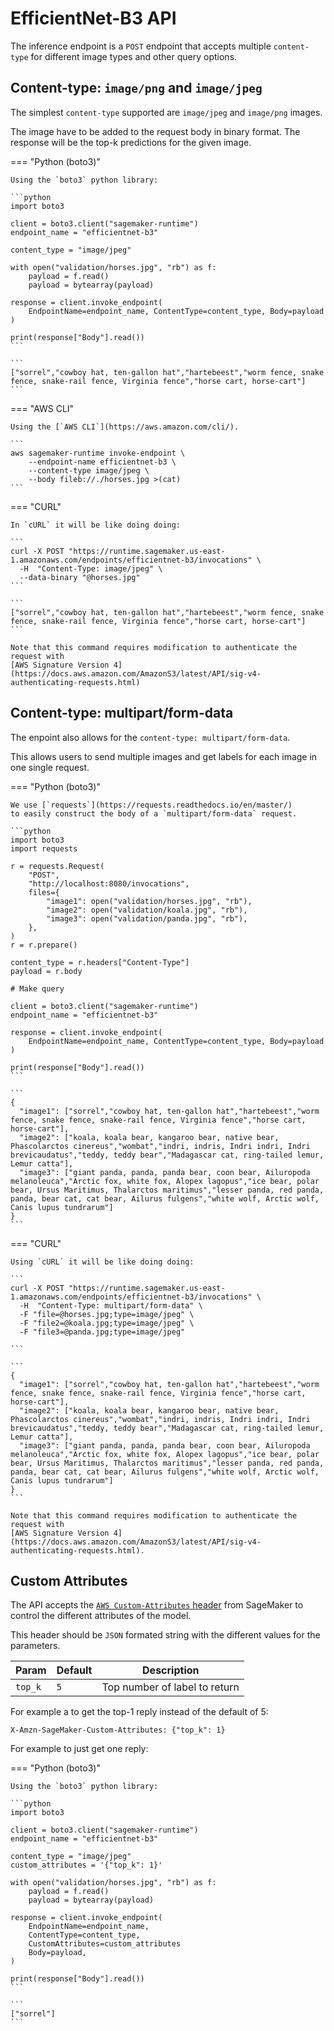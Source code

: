 # EfficientNet-B3 API

The inference endpoint is a `POST` endpoint
that accepts multiple `content-type` for different image types and other query options.

## Content-type: `image/png` and `image/jpeg`

The simplest `content-type` supported are `image/jpeg` and `image/png` images.

The image have to be added to the request body in binary format. The response will be the top-k
predictions for the given image.


=== "Python (boto3)"

    Using the `boto3` python library:

    ```python
    import boto3

    client = boto3.client("sagemaker-runtime")
    endpoint_name = "efficientnet-b3"

    content_type = "image/jpeg"

    with open("validation/horses.jpg", "rb") as f:
        payload = f.read()
        payload = bytearray(payload)

    response = client.invoke_endpoint(
        EndpointName=endpoint_name, ContentType=content_type, Body=payload
    )

    print(response["Body"].read())
    ```

    ```
    ["sorrel","cowboy hat, ten-gallon hat","hartebeest","worm fence, snake fence, snake-rail fence, Virginia fence","horse cart, horse-cart"]
    ```

=== "AWS CLI"

    Using the [`AWS CLI`](https://aws.amazon.com/cli/).

    ```
    aws sagemaker-runtime invoke-endpoint \
        --endpoint-name efficientnet-b3 \
        --content-type image/jpeg \
        --body fileb://./horses.jpg >(cat)
    ```

=== "CURL"

    In `cURL` it will be like doing doing:

    ```
    curl -X POST "https://runtime.sagemaker.us-east-1.amazonaws.com/endpoints/efficientnet-b3/invocations" \
      -H  "Content-Type: image/jpeg" \
      --data-binary "@horses.jpg"
    ```

    ```
    ["sorrel","cowboy hat, ten-gallon hat","hartebeest","worm fence, snake fence, snake-rail fence, Virginia fence","horse cart, horse-cart"]
    ```

    Note that this command requires modification to authenticate the request with
    [AWS Signature Version 4](https://docs.aws.amazon.com/AmazonS3/latest/API/sig-v4-authenticating-requests.html)


## Content-type: multipart/form-data

The enpoint also allows for the `content-type: multipart/form-data`.

This allows users to send multiple images and get labels for each image in one single request.

=== "Python (boto3)"

    We use [`requests`](https://requests.readthedocs.io/en/master/)
    to easily construct the body of a `multipart/form-data` request.

    ```python
    import boto3
    import requests

    r = requests.Request(
        "POST",
        "http://localhost:8080/invocations",
        files={
            "image1": open("validation/horses.jpg", "rb"),
            "image2": open("validation/koala.jpg", "rb"),
            "image3": open("validation/panda.jpg", "rb"),
        },
    )
    r = r.prepare()

    content_type = r.headers["Content-Type"]
    payload = r.body

    # Make query

    client = boto3.client("sagemaker-runtime")
    endpoint_name = "efficientnet-b3"

    response = client.invoke_endpoint(
        EndpointName=endpoint_name, ContentType=content_type, Body=payload
    )

    print(response["Body"].read())
    ```

    ```
    {
      "image1": ["sorrel","cowboy hat, ten-gallon hat","hartebeest","worm fence, snake fence, snake-rail fence, Virginia fence","horse cart, horse-cart"],
      "image2": ["koala, koala bear, kangaroo bear, native bear, Phascolarctos cinereus","wombat","indri, indris, Indri indri, Indri brevicaudatus","teddy, teddy bear","Madagascar cat, ring-tailed lemur, Lemur catta"],
      "image3": ["giant panda, panda, panda bear, coon bear, Ailuropoda melanoleuca","Arctic fox, white fox, Alopex lagopus","ice bear, polar bear, Ursus Maritimus, Thalarctos maritimus","lesser panda, red panda, panda, bear cat, cat bear, Ailurus fulgens","white wolf, Arctic wolf, Canis lupus tundrarum"]
    }
    ```

=== "CURL"

    Using `cURL` it will be like doing doing:

    ```
    curl -X POST "https://runtime.sagemaker.us-east-1.amazonaws.com/endpoints/efficientnet-b3/invocations" \
      -H  "Content-Type: multipart/form-data" \
      -F "file=@horses.jpg;type=image/jpeg" \
      -F "file2=@koala.jpg;type=image/jpeg" \
      -F "file3=@panda.jpg;type=image/jpeg"

    ```

    ```
    {
      "image1": ["sorrel","cowboy hat, ten-gallon hat","hartebeest","worm fence, snake fence, snake-rail fence, Virginia fence","horse cart, horse-cart"],
      "image2": ["koala, koala bear, kangaroo bear, native bear, Phascolarctos cinereus","wombat","indri, indris, Indri indri, Indri brevicaudatus","teddy, teddy bear","Madagascar cat, ring-tailed lemur, Lemur catta"],
      "image3": ["giant panda, panda, panda bear, coon bear, Ailuropoda melanoleuca","Arctic fox, white fox, Alopex lagopus","ice bear, polar bear, Ursus Maritimus, Thalarctos maritimus","lesser panda, red panda, panda, bear cat, cat bear, Ailurus fulgens","white wolf, Arctic wolf, Canis lupus tundrarum"]
    }
    ```

    Note that this command requires modification to authenticate the request with
    [AWS Signature Version 4](https://docs.aws.amazon.com/AmazonS3/latest/API/sig-v4-authenticating-requests.html).


## Custom Attributes

The API accepts the [`AWS Custom-Attributes` header](https://docs.aws.amazon.com/sagemaker/latest/APIReference/API_runtime_InvokeEndpoint.html)
from SageMaker to control the different attributes of the model.

This header should be `JSON` formated string with the different values for the parameters.

| Param | Default | Description |
|---|---|---|
| `top_k` | `5` | Top number of label to return |

For example a to get the top-1 reply instead of the default of 5:

```
X-Amzn-SageMaker-Custom-Attributes: {"top_k": 1}
```

For example to just get one reply:

=== "Python (boto3)"

    Using the `boto3` python library:

    ```python
    import boto3

    client = boto3.client("sagemaker-runtime")
    endpoint_name = "efficientnet-b3"

    content_type = "image/jpeg"
    custom_attributes = '{"top_k": 1}'

    with open("validation/horses.jpg", "rb") as f:
        payload = f.read()
        payload = bytearray(payload)

    response = client.invoke_endpoint(
        EndpointName=endpoint_name,
        ContentType=content_type,
        CustomAttributes=custom_attributes
        Body=payload,
    )

    print(response["Body"].read())
    ```

    ```
    ["sorrel"]
    ```

